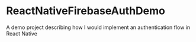 # ReactNativeFirebaseAuthDemo
A demo project describing how I would implement an authentication flow in React Native
